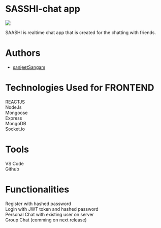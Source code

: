 # SASSHI-chat app

<img src="https://pbs.twimg.com/media/FTq52q9UsAAtf_J?format=jpg&name=large"></img>

SAASHI is realtime chat app that is created for the chatting with friends.

# Authors
- [sanjeetSangam](https://github.com/sanjeetSangam)


# Technologies Used for FRONTEND
REACTJS <br/>
NodeJs <br/>
Mongoose <br/>
Express <br/>
MongoDB <br/>
Socket.io <br/>

# Tools
VS Code <br/>
Github <br/>

# Functionalities
Register with hashed password <br/>
Login with JWT token and hashed password <br/>
Personal Chat with existing user on server <br/>
Group Chat (comming on next release) <br/>
